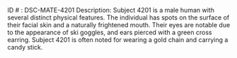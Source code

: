 ID # : DSC-MATE-4201
Description: Subject 4201 is a male human with several distinct physical features. The individual has spots on the surface of their facial skin and a naturally frightened mouth. Their eyes are notable due to the appearance of ski goggles, and ears pierced with a green cross earring. Subject 4201 is often noted for wearing a gold chain and carrying a candy stick. 
